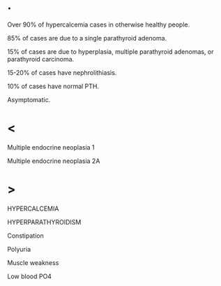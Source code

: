 # .

Over 90% of hypercalcemia cases in otherwise healthy people.

85% of cases are due to a single parathyroid adenoma.

15% of cases are due to hyperplasia, multiple parathyroid adenomas, or parathyroid carcinoma.

15-20% of cases have nephrolithiasis.

10% of cases have normal PTH.

Asymptomatic.

# <

Multiple endocrine neoplasia 1

Multiple endocrine neoplasia 2A

# >

HYPERCALCEMIA

HYPERPARATHYROIDISM

Constipation

Polyuria

Muscle weakness

Low blood PO4
